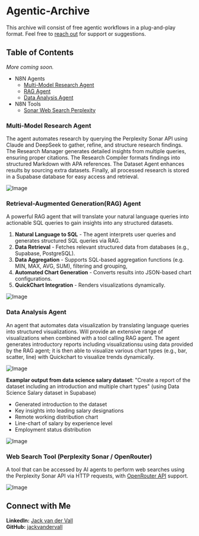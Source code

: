 ﻿# Agentic-Archive
This archive will consist of free agentic workflows in a plug-and-play format. Feel free to [reach out](#connect-with-me) for support or suggestions.


## Table of Contents
*More coming soon.*
- N8N Agents
  - [Multi-Model Research Agent](https://github.com/jackvandervall/Agentic-Archive/blob/main/N8N%20Agents/Multi-Model%20Research%20Agent.json)
  - [RAG Agent](https://github.com/jackvandervall/Agentic-Archive/blob/main/N8N%20Agents/RAG%20Agent.json)
  - [Data Analysis Agent](https://github.com/jackvandervall/Agentic-Archive/blob/main/N8N%20Agents/Data%20Analysis%20Agent.json)
- N8N Tools
  - [Sonar Web Search Perplexity](https://github.com/jackvandervall/Agentic-Archive/blob/main/N8N%20Tools/Sonar%20Web%20Search%20(Perplexity%20API).json)


### Multi-Model Research Agent
The agent automates research by querying the Perplexity Sonar API using Claude and DeepSeek to gather, refine, and structure research findings. The Research Manager generates detailed insights from multiple queries, ensuring proper citations. The Research Compiler formats findings into structured Markdown with APA references. The Dataset Agent enhances results by sourcing extra datasets. Finally, all processed research is stored in a Supabase database for easy access and retrieval.

![Image](https://github.com/user-attachments/assets/91fceb3b-1658-41a2-aeaf-96733063e370)



### Retrieval-Augmented Generation(RAG) Agent
A powerful RAG agent that will translate your natural language queries into actionable SQL queries to gain insights into any structured datasets.
1. **Natural Language to SQL** - The agent interprets user queries and generates structured SQL queries via RAG.
2. **Data Retrieval** - Fetches relevant structured data from databases (e.g., Supabase, PostgreSQL).
4. **Data Aggregation** - Supports SQL-based aggregation functions (e.g. MIN, MAX, AVG, SUM), filtering and grouping,
3. **Automated Chart Generation** - Converts results into JSON-based chart configurations.
4. **QuickChart Integration** - Renders visualizations dynamically.

![Image](https://github.com/user-attachments/assets/f387da3a-04fa-4955-a97b-5ad30d5ea0c4)


### Data Analysis Agent
An agent that automates data visualization by translating language queries into structured visualizations. Will provide an extensive range of visualizations when combined with a tool calling RAG agent. The agent generates introductory reports including visualizationsu using data provided by the RAG agent; it is then able to visualize various chart types (e.g., bar, scatter, line) with Quickchart to visualize trends dynamically.

![Image](https://github.com/user-attachments/assets/f6c184a6-e775-4689-99aa-933850337a60)


**Examplar output from data science salary dataset**: "Create a report of the dataset including an introduction and multiple chart types" (using Data Science Salary dataset in Supabase)
- Generated introduction to the dataset
- Key insights into leading salary designations
- Remote working distribution chart
- Line-chart of salary by experience level
- Employment status distribution

![Image](https://github.com/user-attachments/assets/b5c72cd4-1b97-47fe-a406-7f26e337710f)

### Web Search Tool (Perplexity Sonar / OpenRouter)
A tool that can be accessed by AI agents to perform web searches using the Perplexity Sonar API via HTTP requests, with [OpenRouter API](https://github.com/jackvandervall/Agentic-Archive/blob/main/N8N%20Tools/Sonar%20Web%20Search%20(OpenRouter%20API).json) support.

![Image](https://github.com/user-attachments/assets/45407c14-c77c-46f1-9362-4a60ac77c7d9)


## Connect with Me  
**LinkedIn:** [Jack van der Vall](https://www.linkedin.com/in/jackvandervall)  
**GitHub:** [jackvandervall](https://github.com/jackvandervall)  

